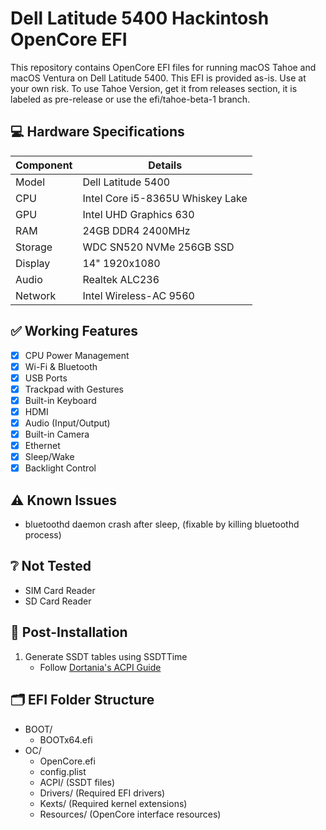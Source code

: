 # Dell Latitude 5400 Hackintosh OpenCore EFI

This repository contains OpenCore EFI files for running macOS Tahoe and macOS Ventura on Dell Latitude 5400. This EFI is provided as-is. Use at your own risk.
To use Tahoe Version, get it from releases section, it is labeled as pre-release or use the efi/tahoe-beta-1 branch.

## 💻 Hardware Specifications

| Component | Details |
|-----------|---------|
| Model | Dell Latitude 5400 |
| CPU | Intel Core i5-8365U Whiskey Lake |
| GPU | Intel UHD Graphics 630 |
| RAM | 24GB DDR4 2400MHz |
| Storage | WDC SN520 NVMe 256GB SSD |
| Display | 14" 1920x1080 |
| Audio | Realtek ALC236 |
| Network | Intel Wireless-AC 9560 |

## ✅ Working Features

- [x] CPU Power Management
- [x] Wi-Fi & Bluetooth
- [x] USB Ports
- [x] Trackpad with Gestures
- [x] Built-in Keyboard
- [x] HDMI
- [x] Audio (Input/Output)
- [x] Built-in Camera
- [x] Ethernet
- [x] Sleep/Wake
- [x] Backlight Control

## ⚠️ Known Issues

- bluetoothd daemon crash after sleep, (fixable by killing bluetoothd process)

## ❔ Not Tested

- SIM Card Reader
- SD Card Reader

## 📝 Post-Installation 

1. Generate SSDT tables using SSDTTime
   - Follow [Dortania's ACPI Guide](https://dortania.github.io/Getting-Started-With-ACPI/ssdt-methods/ssdt-easy.html)

## 🗂️ EFI Folder Structure

- BOOT/
  - BOOTx64.efi
- OC/
  - OpenCore.efi
  - config.plist
  - ACPI/ (SSDT files)
  - Drivers/ (Required EFI drivers)
  - Kexts/ (Required kernel extensions)
  - Resources/ (OpenCore interface resources)